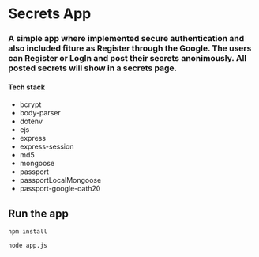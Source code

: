 # Secrets App

### A simple app where implemented secure authentication and also included fiture as Register through the Google. The users can Register or LogIn and post their secrets anonimously. All posted secrets will show in a secrets page.

#### Tech stack
 * bcrypt
 * body-parser
 * dotenv
 * ejs
 * express
 * express-session
 * md5
 * mongoose
 * passport
 * passportLocalMongoose
 * passport-google-oath20

 ## Run the app

 ```npm install```

 ```node app.js```